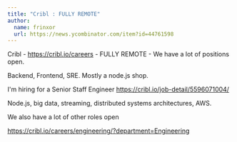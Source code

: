 ```yaml
---
title: "Cribl : FULLY REMOTE"
author:
  name: frinxor
  url: https://news.ycombinator.com/item?id=44761598
---
```

Cribl - <a href="https:&#x2F;&#x2F;cribl.io&#x2F;careers" rel="nofollow">https:&#x2F;&#x2F;cribl.io&#x2F;careers</a> - FULLY REMOTE - We have a lot of positions open.

Backend, Frontend, SRE. Mostly a node.js shop.

I&#x27;m hiring for a Senior Staff Engineer <a href="https:&#x2F;&#x2F;cribl.io&#x2F;job-detail&#x2F;5596071004&#x2F;" rel="nofollow">https:&#x2F;&#x2F;cribl.io&#x2F;job-detail&#x2F;5596071004&#x2F;</a>

Node.js, big data, streaming, distributed systems architectures, AWS.

We also have a lot of other roles open

<a href="https:&#x2F;&#x2F;cribl.io&#x2F;careers&#x2F;engineering&#x2F;?department=Engineering" rel="nofollow">https:&#x2F;&#x2F;cribl.io&#x2F;careers&#x2F;engineering&#x2F;?department=Engineering</a>
<JobApplication />
